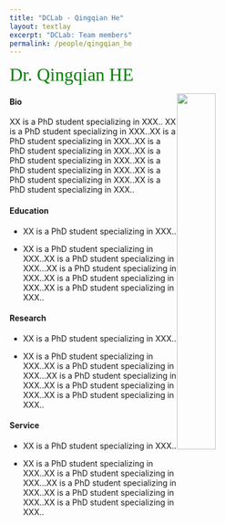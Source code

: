 ```yaml
---
title: "DCLab - Qingqian He"
layout: textlay
excerpt: "DCLab: Team members"
permalink: /people/qingqian_he
---
```


<font size="6"
face="verdana"
color="green"> 
Dr. Qingqian HE<br> 
</font>

<figure class="ribbon">
   <img src="{{ site.url }}{{ site.baseurl }}/images/logopic/sss.jpeg" style="width: 40%; float: right">
</figure>

#### Bio

XX is a PhD student specializing in XXX.. XX is a PhD student specializing in XXX..XX is a PhD student specializing in XXX..XX is a PhD student specializing in XXX..XX is a PhD student specializing in XXX..XX is a PhD student specializing in XXX..XX is a PhD student specializing in XXX..XX is a PhD student specializing in XXX..

#### Education

- XX is a PhD student specializing in XXX..

- XX is a PhD student specializing in XXX..XX is a PhD student specializing in XXX...XX is a PhD student specializing in XXX..XX is a PhD student specializing in XXX..XX is a PhD student specializing in XXX..

#### Research

- XX is a PhD student specializing in XXX..

- XX is a PhD student specializing in XXX..XX is a PhD student specializing in XXX...XX is a PhD student specializing in XXX..XX is a PhD student specializing in XXX..XX is a PhD student specializing in XXX..


#### Service 

- XX is a PhD student specializing in XXX..

- XX is a PhD student specializing in XXX..XX is a PhD student specializing in XXX...XX is a PhD student specializing in XXX..XX is a PhD student specializing in XXX..XX is a PhD student specializing in XXX..



